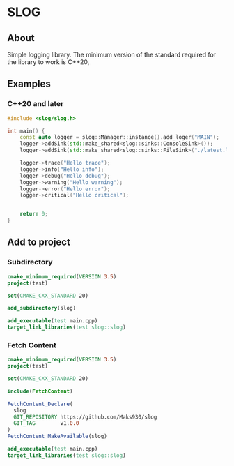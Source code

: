 # SLOG 

## About
Simple logging library. 
The minimum version of the standard required for the library to work is C++20,

## Examples

### C++20 and later
```c++
#include <slog/slog.h>

int main() {
    const auto logger = slog::Manager::instance().add_loger("MAIN");
    logger->addSink(std::make_shared<slog::sinks::ConsoleSink>());
    logger->addSink(std::make_shared<slog::sinks::FileSink>("./latest.log"));

    logger->trace("Hello trace");
    logger->info("Hello info");
    logger->debug("Hello debug");
    logger->warning("Hello warning");
    logger->error("Hello error");
    logger->critical("Hello critical");


    return 0;
}
```

## Add to project

### Subdirectory
```CMake
cmake_minimum_required(VERSION 3.5)
project(test)

set(CMAKE_CXX_STANDARD 20)

add_subdirectory(slog)

add_executable(test main.cpp)
target_link_libraries(test slog::slog)
```

### Fetch Content
```CMake
cmake_minimum_required(VERSION 3.5)
project(test)

set(CMAKE_CXX_STANDARD 20)

include(FetchContent)

FetchContent_Declare(
  slog
  GIT_REPOSITORY https://github.com/Maks930/slog
  GIT_TAG        v1.0.0
)
FetchContent_MakeAvailable(slog)

add_executable(test main.cpp)
target_link_libraries(test slog::slog)
```
